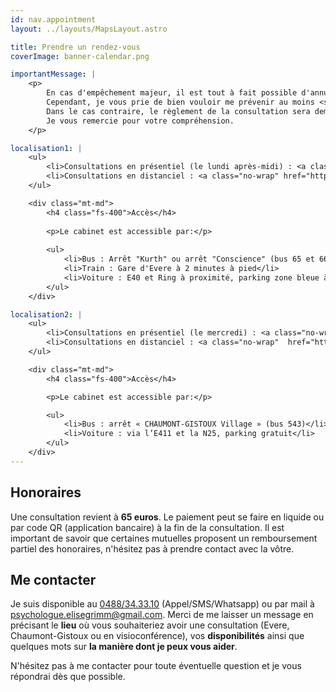 ```yaml
---
id: nav.appointment
layout: ../layouts/MapsLayout.astro

title: Prendre un rendez-vous
coverImage: banner-calendar.png

importantMessage: |
    <p>
        En cas d'empêchement majeur, il est tout à fait possible d'annuler un rendez-vous.
        Cependant, je vous prie de bien vouloir me prévenir au moins <strong>48 heures</strong> à l'avance.
        Dans le cas contraire, le règlement de la consultation sera demandé. 
        Je vous remercie pour votre compréhension.
    </p>

localisation1: |
    <ul>      
        <li>Consultations en présentiel (le lundi après-midi) : <a class="no-wrap" href="https://maps.app.goo.gl/ZiPnN6xyHavBY6do9" target="_blank" />73 rue G. Kurth, B-1140 Bruxelles (Evere)</a></li>
        <li>Consultations en distanciel : <a class="no-wrap" href="https://whereby.com/consultations-elisegrimm" target="_blank" />whereby.com/consultations-elisegrimm</a></li>
    </ul>

    <div class="mt-md">
        <h4 class="fs-400">Accès</h4>
        
        <p>Le cabinet est accessible par:</p>
        
        <ul>
            <li>Bus : Arrêt "Kurth" ou arrêt "Conscience" (bus 65 et 66)</li>
            <li>Train : Gare d'Evere à 2 minutes à pied</li>
            <li>Voiture : E40 et Ring à proximité, parking zone bleue à disque (deux heures gratuites) Rue J. B. Mosselmans</li>
        </ul>
    </div>

localisation2: |
    <ul>
        <li>Consultations en présentiel (le mercredi) : <a class="no-wrap" href="https://maps.app.goo.gl/zExM1F5uy2p5GN5v6" target="_blank" />Fyki Sports, Rue Inchebroux 1C, 1325 Chaumont-Gistoux</a></li>
        <li>Consultations en distanciel : <a class="no-wrap"  href="https://whereby.com/consultations-elisegrimm" target="_blank" />whereby.com/consultations-elisegrimm</a></li>
    </ul>

    <div class="mt-md">
        <h4 class="fs-400">Accès</h4>

        <p>Le cabinet est accessible par:</p>

        <ul>
            <li>Bus : arrêt « CHAUMONT-GISTOUX Village » (bus 543)</li>
            <li>Voiture : via l’E411 et la N25, parking gratuit</li>
        </ul>
    </div>
---
```


<h2>Honoraires</h2>

Une consultation revient à <strong>65 euros</strong>. Le paiement peut se faire en liquide ou par code QR (application bancaire) à la fin de la consultation. Il est important de savoir que certaines mutuelles proposent un remboursement partiel des honoraires, n'hésitez pas à prendre contact avec la vôtre. 

<h2>Me contacter</h2>

Je suis disponible au <a href="tel:0488343310">0488/34.33.10</a> (Appel/SMS/Whatsapp) ou par mail à <a href="mailto:psychologue.elisegrimm@gmail.com">psychologue.elisegrimm@gmail.com</a>.  Merci de me laisser un message en précisant le <b>lieu</b> où vous souhaiteriez avoir une consultation (Evere,  Chaumont-Gistoux ou en visioconférence), vos <b>disponibilités</b> ainsi que quelques mots sur <b>la manière dont je peux vous aider</b>.

N'hésitez pas à me contacter pour toute éventuelle question et je vous répondrai dès que possible.

